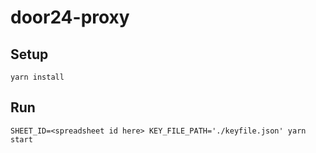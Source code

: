 # door24-proxy

## Setup

```
yarn install
```

## Run

```
SHEET_ID=<spreadsheet id here> KEY_FILE_PATH='./keyfile.json' yarn start
```
